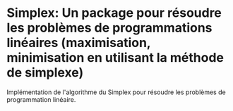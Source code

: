 # Simplex: Un package pour résoudre les problèmes de programmations linéaires (maximisation, minimisation en utilisant la  méthode de simplexe)

Implémentation de l'algorithme du Simplex pour résoudre les problèmes de programmation linéaire.

